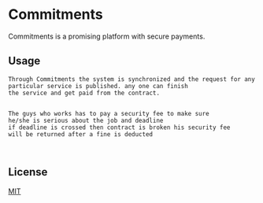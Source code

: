 # Commitments
Commitments is a promising platform with secure payments.

## Usage

```
Through Commitments the system is synchronized and the request for any 
particular service is published. any one can finish
the service and get paid from the contract.


The guys who works has to pay a security fee to make sure
he/she is serious about the job and deadline
if deadline is crossed then contract is broken his security fee 
will be returned after a fine is deducted



```


## License
[MIT](https://choosealicense.com/licenses/mit/)